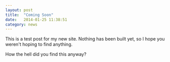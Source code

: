 ```yaml
---
layout: post
title:  "Coming Soon"
date:   2014-01-25 11:38:51
category: news
---
```


This is a test post for my new site. Nothing has been built yet, so I hope you weren't hoping to find anything. 

How the hell did you find this anyway? 